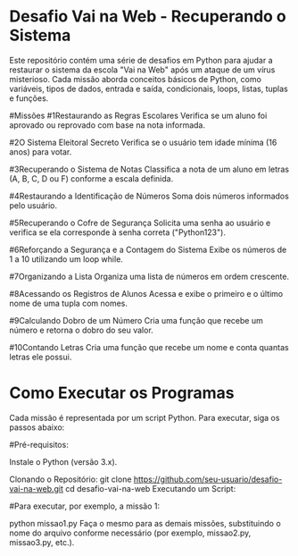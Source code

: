 # Desafio Vai na Web - Recuperando o Sistema
Este repositório contém uma série de desafios em Python para ajudar a restaurar o sistema da escola
"Vai na Web" após um ataque de um vírus misterioso. Cada missão aborda conceitos básicos de Python,
como variáveis, tipos de dados, entrada e saída, condicionais, loops, listas, tuplas e funções.

#Missões
#1Restaurando as Regras Escolares
Verifica se um aluno foi aprovado ou reprovado com base na nota informada.

#2O Sistema Eleitoral Secreto
Verifica se o usuário tem idade mínima (16 anos) para votar.

#3Recuperando o Sistema de Notas
Classifica a nota de um aluno em letras (A, B, C, D ou F) conforme a escala definida.

#4Restaurando a Identificação de Números
Soma dois números informados pelo usuário.

#5Recuperando o Cofre de Segurança
Solicita uma senha ao usuário e verifica se ela corresponde à senha correta ("Python123").

#6Reforçando a Segurança e a Contagem do Sistema
Exibe os números de 1 a 10 utilizando um loop while.

#7Organizando a Lista
Organiza uma lista de números em ordem crescente.

#8Acessando os Registros de Alunos
Acessa e exibe o primeiro e o último nome de uma tupla com nomes.

#9Calculando Dobro de um Número
Cria uma função que recebe um número e retorna o dobro do seu valor.

#10Contando Letras
Cria uma função que recebe um nome e conta quantas letras ele possui.

# Como Executar os Programas
Cada missão é representada por um script Python. Para executar, siga os passos abaixo:

#Pré-requisitos:

Instale o Python (versão 3.x).

Clonando o Repositório:
git clone https://github.com/seu-usuario/desafio-vai-na-web.git
cd desafio-vai-na-web
Executando um Script:

#Para executar, por exemplo, a missão 1:

python missao1.py
Faça o mesmo para as demais missões, substituindo o nome do arquivo conforme necessário (por exemplo, missao2.py, missao3.py, etc.).

